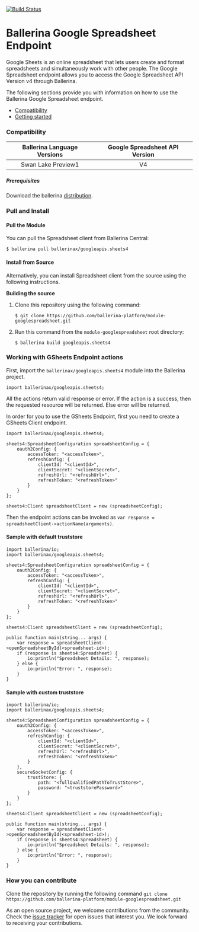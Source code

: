 [![Build Status](https://travis-ci.org/ballerina-platform/module-googlespreadsheet.svg?branch=master)](https://travis-ci.org/ballerina-platform/module-googlespreadsheet)

# Ballerina Google Spreadsheet Endpoint

Google Sheets is an online spreadsheet that lets users create and format
spreadsheets and simultaneously work with other people. The Google Spreadsheet endpoint allows you to access the Google Spreadsheet API Version v4 through Ballerina.

The following sections provide you with information on how to use the Ballerina Google Spreadsheet endpoint.
- [Compatibility](#compatibility)
- [Getting started](#getting-started)


### Compatibility

| Ballerina Language Versions  | Google Spreadsheet API Version |
|:----------------------------:|:------------------------------:|
|      Swan Lake Preview1      |   V4                           |

##### Prerequisites
Download the ballerina [distribution](https://ballerinalang.org/downloads/).

### Pull and Install

#### Pull the Module
You can pull the Spreadsheet client from Ballerina Central:
```ballerina
$ ballerina pull ballerinax/googleapis.sheets4
```

#### Install from Source
Alternatively, you can install Spreadsheet client from the source using the following instructions.

**Building the source**
1. Clone this repository using the following command:
    ```shell
    $ git clone https://github.com/ballerina-platform/module-googlespreadsheet.git
    ```

2. Run this command from the `module-googlespreadsheet` root directory:
    ```shell
    $ ballerina build googleapis.sheets4
    ```

### Working with GSheets Endpoint actions

First, import the `ballerinax/googleapis.sheets4` module into the Ballerina project.

```ballerina
import ballerinax/googleapis.sheets4;
```

All the actions return valid response or error. If the action is a success, then the requested resource will
be returned. Else error will be returned.

In order for you to use the GSheets Endpoint, first you need to create a GSheets Client endpoint.

```ballerina
import ballerinax/googleapis.sheets4;

sheets4:SpreadsheetConfiguration spreadsheetConfig = {
    oauth2Config: {
        accessToken: "<accessToken>",
        refreshConfig: {
            clientId: "<clientId>",
            clientSecret: "<clientSecret>",
            refreshUrl: "<refreshUrl>",
            refreshToken: "<refreshToken>"
        }
    }
};

sheets4:Client spreadsheetClient = new (spreadsheetConfig);
```

Then the endpoint actions can be invoked as `var response = spreadsheetClient->actionName(arguments)`.

#### Sample with default truststore
```ballerina
import ballerina/io;
import ballerinax/googleapis.sheets4;

sheets4:SpreadsheetConfiguration spreadsheetConfig = {
    oauth2Config: {
        accessToken: "<accessToken>",
        refreshConfig: {
            clientId: "<clientId>",
            clientSecret: "<clientSecret>",
            refreshUrl: "<refreshUrl>",
            refreshToken: "<refreshToken>"
        }
    }
};

sheets4:Client spreadsheetClient = new (spreadsheetConfig);

public function main(string... args) {
    var response = spreadsheetClient->openSpreadsheetById(<spreadsheet-id>);
    if (response is sheets4:Spreadsheet) {
        io:println("Spreadsheet Details: ", response);
    } else {
        io:println("Error: ", response);
    }
}
```

#### Sample with custom truststore
```ballerina
import ballerina/io;
import ballerinax/googleapis.sheets4;

sheets4:SpreadsheetConfiguration spreadsheetConfig = {
    oauth2Config: {
        accessToken: "<accessToken>",
        refreshConfig: {
            clientId: "<clientId>",
            clientSecret: "<clientSecret>",
            refreshUrl: "<refreshUrl>",
            refreshToken: "<refreshToken>"
        }
    },
    secureSocketConfig: {
        trustStore: {
            path: "<fullQualifiedPathToTrustStore>",
            password: "<truststorePassword>"
        }
    }
};

sheets4:Client spreadsheetClient = new (spreadsheetConfig);

public function main(string... args) {
    var response = spreadsheetClient->openSpreadsheetById(<spreadsheet-id>);
    if (response is sheets4:Spreadsheet) {
        io:println("Spreadsheet Details: ", response);
    } else {
        io:println("Error: ", response);
    }
}
```

### How you can contribute

Clone the repository by running the following command
`git clone https://github.com/ballerina-platform/module-googlespreadsheet.git`

As an open source project, we welcome contributions from the community. Check the [issue tracker](https://github.com/ballerina-platform/module-googlespreadsheet/issues) for open issues that interest you. We look forward to receiving your contributions.
